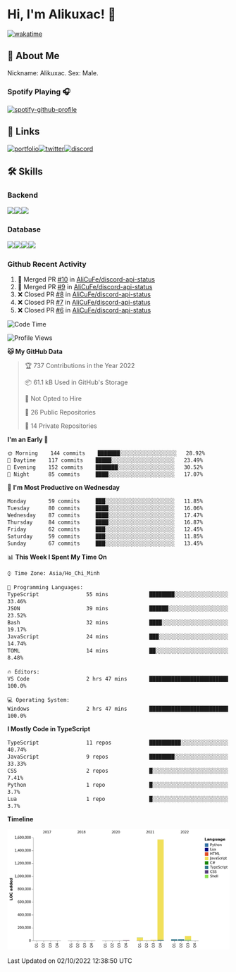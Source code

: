 # Hi, I'm Alikuxac! 👋
[![wakatime](https://wakatime.com/badge/user/f351a39f-05c3-4440-84c7-6444ba23d95e.svg)](https://wakatime.com/@alikuxac)
## 🚀 About Me
Nickname: Alikuxac.
Sex: Male.

### Spotify Playing 🎧
[![spotify-github-profile](https://spotify-github-profile.vercel.app/api/view?uid=1ug46od67cxvdqjx4zr7l33i4&cover_image=true&theme=natemoo-re&bar_color=53b14f&bar_color_cover=false)](https://open.spotify.com/user/1ug46od67cxvdqjx4zr7l33i4)

## 🔗 Links
[![portfolio][portfolio-badge]][website-link][![twitter][twitter-badge]][twitter-link][![discord][discord-badge]][discord-link]

## 🛠 Skills
<!---### Frontend--->

### Backend
[![](https://img.shields.io/badge/C%23-239120?style=for-the-badge&logo=c-sharp&logoColor=white)]()[![](https://img.shields.io/badge/JavaScript-F7DF1E?style=for-the-badge&logo=javascript&logoColor=black)]()[![](https://img.shields.io/badge/TypeScript-007ACC?style=for-the-badge&logo=typescript&logoColor=white)]()
### Database
[![](https://img.shields.io/badge/MySQL-00000F?style=for-the-badge&logo=mysql&logoColor=white)]()[![](https://img.shields.io/badge/MongoDB-4EA94B?style=for-the-badge&logo=mongodb&logoColor=white)]()[![](https://img.shields.io/badge/PostgreSQL-316192?style=for-the-badge&logo=postgresql&logoColor=white)]()[![](https://img.shields.io/badge/Redis-D82C20?style=for-the-badge&logo=RedislogoColor=white)]()
<!---### Tools--->

<!---### Framework--->

### Github Recent Activity
<!--START_SECTION:activity-->
1. 🎉 Merged PR [#10](https://github.com/AliCuFe/discord-api-status/pull/10) in [AliCuFe/discord-api-status](https://github.com/AliCuFe/discord-api-status)
2. 🎉 Merged PR [#9](https://github.com/AliCuFe/discord-api-status/pull/9) in [AliCuFe/discord-api-status](https://github.com/AliCuFe/discord-api-status)
3. ❌ Closed PR [#8](https://github.com/AliCuFe/discord-api-status/pull/8) in [AliCuFe/discord-api-status](https://github.com/AliCuFe/discord-api-status)
4. ❌ Closed PR [#7](https://github.com/AliCuFe/discord-api-status/pull/7) in [AliCuFe/discord-api-status](https://github.com/AliCuFe/discord-api-status)
5. ❌ Closed PR [#6](https://github.com/AliCuFe/discord-api-status/pull/6) in [AliCuFe/discord-api-status](https://github.com/AliCuFe/discord-api-status)
<!--END_SECTION:activity-->

<!--START_SECTION:waka-->
![Code Time](http://img.shields.io/badge/Code%20Time-3%2C841%20hrs%2059%20mins-blue)

![Profile Views](http://img.shields.io/badge/Profile%20Views-1-blue)

**🐱 My GitHub Data** 

> 🏆 737 Contributions in the Year 2022
 > 
> 📦 61.1 kB Used in GitHub's Storage 
 > 
> 🚫 Not Opted to Hire
 > 
> 📜 26 Public Repositories 
 > 
> 🔑 14 Private Repositories  
 > 
**I'm an Early 🐤** 

```text
🌞 Morning    144 commits    ███████░░░░░░░░░░░░░░░░░░   28.92% 
🌆 Daytime    117 commits    █████░░░░░░░░░░░░░░░░░░░░   23.49% 
🌃 Evening    152 commits    ███████░░░░░░░░░░░░░░░░░░   30.52% 
🌙 Night      85 commits     ████░░░░░░░░░░░░░░░░░░░░░   17.07%

```
📅 **I'm Most Productive on Wednesday** 

```text
Monday       59 commits     ███░░░░░░░░░░░░░░░░░░░░░░   11.85% 
Tuesday      80 commits     ████░░░░░░░░░░░░░░░░░░░░░   16.06% 
Wednesday    87 commits     ████░░░░░░░░░░░░░░░░░░░░░   17.47% 
Thursday     84 commits     ████░░░░░░░░░░░░░░░░░░░░░   16.87% 
Friday       62 commits     ███░░░░░░░░░░░░░░░░░░░░░░   12.45% 
Saturday     59 commits     ███░░░░░░░░░░░░░░░░░░░░░░   11.85% 
Sunday       67 commits     ███░░░░░░░░░░░░░░░░░░░░░░   13.45%

```


📊 **This Week I Spent My Time On** 

```text
⌚︎ Time Zone: Asia/Ho_Chi_Minh

💬 Programming Languages: 
TypeScript               55 mins             ████████░░░░░░░░░░░░░░░░░   33.46% 
JSON                     39 mins             ██████░░░░░░░░░░░░░░░░░░░   23.52% 
Bash                     32 mins             ████░░░░░░░░░░░░░░░░░░░░░   19.17% 
JavaScript               24 mins             ███░░░░░░░░░░░░░░░░░░░░░░   14.74% 
TOML                     14 mins             ██░░░░░░░░░░░░░░░░░░░░░░░   8.48%

🔥 Editors: 
VS Code                  2 hrs 47 mins       █████████████████████████   100.0%

💻 Operating System: 
Windows                  2 hrs 47 mins       █████████████████████████   100.0%

```

**I Mostly Code in TypeScript** 

```text
TypeScript               11 repos            ██████████░░░░░░░░░░░░░░░   40.74% 
JavaScript               9 repos             ████████░░░░░░░░░░░░░░░░░   33.33% 
CSS                      2 repos             █░░░░░░░░░░░░░░░░░░░░░░░░   7.41% 
Python                   1 repo              █░░░░░░░░░░░░░░░░░░░░░░░░   3.7% 
Lua                      1 repo              █░░░░░░░░░░░░░░░░░░░░░░░░   3.7%

```


**Timeline**

![Chart not found](https://raw.githubusercontent.com/alikuxac/alikuxac/master/charts/bar_graph.png) 


 Last Updated on 02/10/2022 12:38:50 UTC
<!--END_SECTION:waka-->

<!--- Link definition --->
[website-link]: https://alikuxac.xyz/
[twitter-link]: https://twitter.com/alikuxac
[discord-link]: https://discord.gg/8yfv46W
[kofi-link]: https://ko-fi.com/alikuxac
[Facebook]: https://www.facebook.com/anikuxac

[Instagram]: https://www.instagram.com/alikuxac/

<!--- Badgee Imag --->
[portfolio-badge]: https://img.shields.io/badge/my_portfolio-000?style=for-the-badge&logo=ko-fi&logoColor=white
[twitter-badge]: https://img.shields.io/badge/twitter-1DA1F2?style=for-the-badge&logo=twitter&logoColor=white
[discord-badge]: https://img.shields.io/badge/Discord-7289DA?style=for-the-badge&logo=discord&logoColor=white
